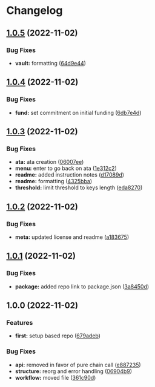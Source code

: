 # Changelog

## [1.0.5](https://github.com/Squads-Protocol/based-cli/compare/v1.0.4...v1.0.5) (2022-11-02)


### Bug Fixes

* **vault:** formatting ([64d9e44](https://github.com/Squads-Protocol/based-cli/commit/64d9e44d5ea654a33e24ed12d7c98a944dafd6b7))

## [1.0.4](https://github.com/Squads-Protocol/based-cli/compare/v1.0.3...v1.0.4) (2022-11-02)


### Bug Fixes

* **fund:** set commitment on initial funding ([6db7e4d](https://github.com/Squads-Protocol/based-cli/commit/6db7e4d0a4c2e79d1ad5ccf6e12ddaf9cfec274a))

## [1.0.3](https://github.com/Squads-Protocol/based-cli/compare/v1.0.2...v1.0.3) (2022-11-02)


### Bug Fixes

* **ata:** ata creation ([06007ee](https://github.com/Squads-Protocol/based-cli/commit/06007ee0ca0e25a3ffe60bd7e3ae2b2994e8eceb))
* **menu:** enter to go back on ata ([1e312c2](https://github.com/Squads-Protocol/based-cli/commit/1e312c2b673e302f8a738542d2133bb003bea843))
* **readme:** added instruction notes ([d17089d](https://github.com/Squads-Protocol/based-cli/commit/d17089dcbeb8f7a061f565e0423ea16c92ba4b0c))
* **readme:** formatting ([4325bba](https://github.com/Squads-Protocol/based-cli/commit/4325bba8d1af19f5d31636dc5dca4eeee8de8825))
* **threshold:** limit threshold to keys length ([eda8270](https://github.com/Squads-Protocol/based-cli/commit/eda82704e4189348a704ef57ad6bc301c13a0442))

## [1.0.2](https://github.com/Squads-Protocol/based-cli/compare/v1.0.1...v1.0.2) (2022-11-02)


### Bug Fixes

* **meta:** updated license and readme ([a183675](https://github.com/Squads-Protocol/based-cli/commit/a183675c257ae8534a62b50708882c7be500b177))

## [1.0.1](https://github.com/Squads-Protocol/based-cli/compare/v1.0.0...v1.0.1) (2022-11-02)


### Bug Fixes

* **package:** added repo link to package.json ([3a8450d](https://github.com/Squads-Protocol/based-cli/commit/3a8450d1f7fc79e13f235feca6abe2637c04885f))

## 1.0.0 (2022-11-02)


### Features

* **first:** setup based repo ([679adeb](https://github.com/Squads-Protocol/based-cli/commit/679adeb4af22cc005e7933a49357904fa8953914))


### Bug Fixes

* **api:** removed in favor of pure chain call ([e887235](https://github.com/Squads-Protocol/based-cli/commit/e887235ab7c60a53dd669c2470914dc6e44868e3))
* **structure:** reorg and error handling ([06904b9](https://github.com/Squads-Protocol/based-cli/commit/06904b9c37396c182ce2840dd6b3f351cb49cee1))
* **workflow:** moved file ([361c90d](https://github.com/Squads-Protocol/based-cli/commit/361c90daabb6fd5e1b06fd2402072be0e93b2b46))
